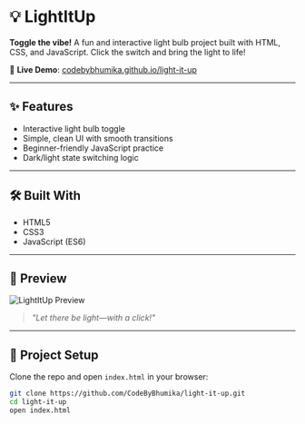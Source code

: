 # 💡 LightItUp

**Toggle the vibe!** A fun and interactive light bulb project built with HTML, CSS, and JavaScript. Click the switch and bring the light to life!

🚀 **Live Demo**: [codebybhumika.github.io/light-it-up](https://codebybhumika.github.io/light-bulb/)

---

## ✨ Features
- Interactive light bulb toggle
- Simple, clean UI with smooth transitions
- Beginner-friendly JavaScript practice
- Dark/light state switching logic

---

## 🛠️ Built With
- HTML5
- CSS3
- JavaScript (ES6)

---

## 📸 Preview
![LightItUp Preview](https://codebybhumika.github.io/light-bulb/preview.png)

> _"Let there be light—with a click!"_

---

## 📁 Project Setup
Clone the repo and open `index.html` in your browser:

```bash
git clone https://github.com/CodeByBhumika/light-it-up.git
cd light-it-up
open index.html
